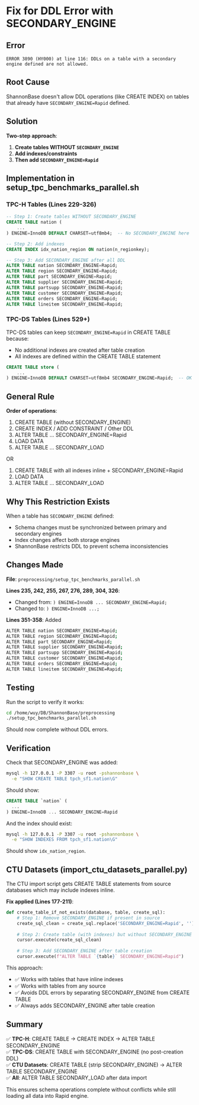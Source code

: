 # Fix for DDL Error with SECONDARY_ENGINE

## Error

```
ERROR 3890 (HY000) at line 116: DDLs on a table with a secondary engine defined are not allowed.
```

## Root Cause

ShannonBase doesn't allow DDL operations (like CREATE INDEX) on tables that already have `SECONDARY_ENGINE=Rapid` defined.

## Solution

**Two-step approach**:

1. **Create tables WITHOUT `SECONDARY_ENGINE`**
2. **Add indexes/constraints**
3. **Then add `SECONDARY_ENGINE=Rapid`**

## Implementation in setup_tpc_benchmarks_parallel.sh

### TPC-H Tables (Lines 229-326)

```sql
-- Step 1: Create tables WITHOUT SECONDARY_ENGINE
CREATE TABLE nation (
    ...
) ENGINE=InnoDB DEFAULT CHARSET=utf8mb4;  -- No SECONDARY_ENGINE here

-- Step 2: Add indexes
CREATE INDEX idx_nation_region ON nation(n_regionkey);

-- Step 3: Add SECONDARY_ENGINE after all DDL
ALTER TABLE nation SECONDARY_ENGINE=Rapid;
ALTER TABLE region SECONDARY_ENGINE=Rapid;
ALTER TABLE part SECONDARY_ENGINE=Rapid;
ALTER TABLE supplier SECONDARY_ENGINE=Rapid;
ALTER TABLE partsupp SECONDARY_ENGINE=Rapid;
ALTER TABLE customer SECONDARY_ENGINE=Rapid;
ALTER TABLE orders SECONDARY_ENGINE=Rapid;
ALTER TABLE lineitem SECONDARY_ENGINE=Rapid;
```

### TPC-DS Tables (Lines 529+)

TPC-DS tables can keep `SECONDARY_ENGINE=Rapid` in CREATE TABLE because:
- No additional indexes are created after table creation
- All indexes are defined within the CREATE TABLE statement

```sql
CREATE TABLE store (
    ...
) ENGINE=InnoDB DEFAULT CHARSET=utf8mb4 SECONDARY_ENGINE=Rapid;  -- OK here
```

## General Rule

**Order of operations**:
1. CREATE TABLE (without SECONDARY_ENGINE)
2. CREATE INDEX / ADD CONSTRAINT / Other DDL
3. ALTER TABLE ... SECONDARY_ENGINE=Rapid
4. LOAD DATA
5. ALTER TABLE ... SECONDARY_LOAD

OR

1. CREATE TABLE with all indexes inline + SECONDARY_ENGINE=Rapid
2. LOAD DATA  
3. ALTER TABLE ... SECONDARY_LOAD

## Why This Restriction Exists

When a table has `SECONDARY_ENGINE` defined:
- Schema changes must be synchronized between primary and secondary engines
- Index changes affect both storage engines
- ShannonBase restricts DDL to prevent schema inconsistencies

## Changes Made

**File**: `preprocessing/setup_tpc_benchmarks_parallel.sh`

**Lines 235, 242, 255, 267, 276, 289, 304, 326**:
- Changed from: `) ENGINE=InnoDB ... SECONDARY_ENGINE=Rapid;`
- Changed to: `) ENGINE=InnoDB ...;`

**Lines 351-358**: Added
```bash
ALTER TABLE nation SECONDARY_ENGINE=Rapid;
ALTER TABLE region SECONDARY_ENGINE=Rapid;
ALTER TABLE part SECONDARY_ENGINE=Rapid;
ALTER TABLE supplier SECONDARY_ENGINE=Rapid;
ALTER TABLE partsupp SECONDARY_ENGINE=Rapid;
ALTER TABLE customer SECONDARY_ENGINE=Rapid;
ALTER TABLE orders SECONDARY_ENGINE=Rapid;
ALTER TABLE lineitem SECONDARY_ENGINE=Rapid;
```

## Testing

Run the script to verify it works:

```bash
cd /home/wuy/DB/ShannonBase/preprocessing
./setup_tpc_benchmarks_parallel.sh
```

Should now complete without DDL errors.

## Verification

Check that SECONDARY_ENGINE was added:

```bash
mysql -h 127.0.0.1 -P 3307 -u root -pshannonbase \
  -e "SHOW CREATE TABLE tpch_sf1.nation\G"
```

Should show:
```sql
CREATE TABLE `nation` (
  ...
) ENGINE=InnoDB ... SECONDARY_ENGINE=Rapid
```

And the index should exist:
```bash
mysql -h 127.0.0.1 -P 3307 -u root -pshannonbase \
  -e "SHOW INDEXES FROM tpch_sf1.nation\G"
```

Should show `idx_nation_region`.

## CTU Datasets (import_ctu_datasets_parallel.py)

The CTU import script gets CREATE TABLE statements from source databases which may include indexes inline. 

**Fix applied (Lines 177-211)**:
```python
def create_table_if_not_exists(database, table, create_sql):
    # Step 1: Remove SECONDARY_ENGINE if present in source
    create_sql_clean = create_sql.replace('SECONDARY_ENGINE=Rapid', '')
    
    # Step 2: Create table (with indexes) but without SECONDARY_ENGINE
    cursor.execute(create_sql_clean)
    
    # Step 3: Add SECONDARY_ENGINE after table creation
    cursor.execute(f"ALTER TABLE `{table}` SECONDARY_ENGINE=Rapid")
```

This approach:
- ✅ Works with tables that have inline indexes
- ✅ Works with tables from any source
- ✅ Avoids DDL errors by separating SECONDARY_ENGINE from CREATE TABLE
- ✅ Always adds SECONDARY_ENGINE after table creation

## Summary

✅ **TPC-H**: CREATE TABLE → CREATE INDEX → ALTER TABLE SECONDARY_ENGINE  
✅ **TPC-DS**: CREATE TABLE with SECONDARY_ENGINE (no post-creation DDL)  
✅ **CTU Datasets**: CREATE TABLE (strip SECONDARY_ENGINE) → ALTER TABLE SECONDARY_ENGINE  
✅ **All**: ALTER TABLE SECONDARY_LOAD after data import

This ensures schema operations complete without conflicts while still loading all data into Rapid engine.

